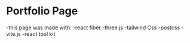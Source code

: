 # Portfolio Page
-this page was made with:
-react fiber
-three.js
-tailwind Css
-postcss 
-vite.js
-react tool kit 
